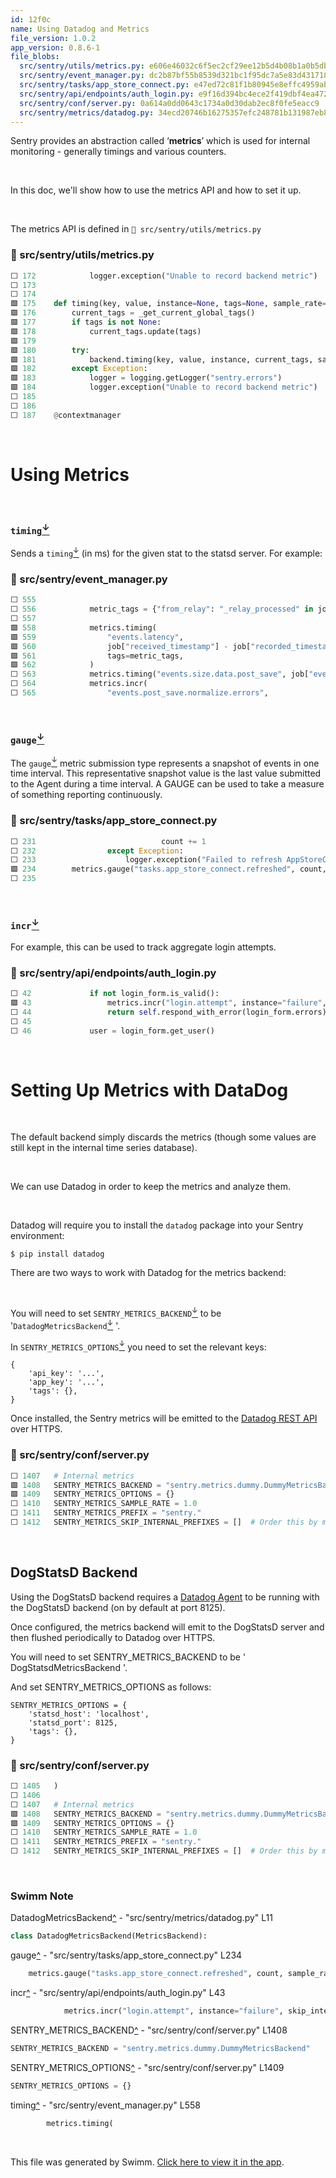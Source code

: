 ```yaml
---
id: 12f0c
name: Using Datadog and Metrics
file_version: 1.0.2
app_version: 0.8.6-1
file_blobs:
  src/sentry/utils/metrics.py: e606e46032c6f5ec2cf29ee12b5d4b08b1a0b5db
  src/sentry/event_manager.py: dc2b87bf55b8539d321bc1f95dc7a5e83d431718
  src/sentry/tasks/app_store_connect.py: e47ed72c81f1b80945e8effc4959aba77891f88c
  src/sentry/api/endpoints/auth_login.py: e9f16d394bc4ece2f419dbf4ea4723d4f0f9cad4
  src/sentry/conf/server.py: 0a614a0dd0643c1734a0d30dab2ec8f0fe5eacc9
  src/sentry/metrics/datadog.py: 34ecd20746b16275357efc248781b131987eb800
---
```


Sentry provides an abstraction called ‘**metrics**’ which is used for internal monitoring - generally timings and various counters.

<br/>

In this doc, we'll show how to use the metrics API and how to set it up.

<br/>

The metrics API is defined in `📄 src/sentry/utils/metrics.py`
<!-- NOTE-swimm-snippet: the lines below link your snippet to Swimm -->
### 📄 src/sentry/utils/metrics.py
```python
⬜ 172            logger.exception("Unable to record backend metric")
⬜ 173    
⬜ 174    
🟩 175    def timing(key, value, instance=None, tags=None, sample_rate=settings.SENTRY_METRICS_SAMPLE_RATE):
🟩 176        current_tags = _get_current_global_tags()
🟩 177        if tags is not None:
🟩 178            current_tags.update(tags)
🟩 179    
🟩 180        try:
🟩 181            backend.timing(key, value, instance, current_tags, sample_rate)
🟩 182        except Exception:
🟩 183            logger = logging.getLogger("sentry.errors")
🟩 184            logger.exception("Unable to record backend metric")
⬜ 185    
⬜ 186    
⬜ 187    @contextmanager
```

<br/>

# Using Metrics

<br/>

### `timing`[<sup id="PQDqK">↓</sup>](#f-PQDqK)

Sends a `timing`[<sup id="PQDqK">↓</sup>](#f-PQDqK) (in ms) for the given stat to the statsd server. For example:
<!-- NOTE-swimm-snippet: the lines below link your snippet to Swimm -->
### 📄 src/sentry/event_manager.py
```python
⬜ 555    
⬜ 556            metric_tags = {"from_relay": "_relay_processed" in job["data"]}
⬜ 557    
🟩 558            metrics.timing(
🟩 559                "events.latency",
🟩 560                job["received_timestamp"] - job["recorded_timestamp"],
🟩 561                tags=metric_tags,
🟩 562            )
⬜ 563            metrics.timing("events.size.data.post_save", job["event"].size, tags=metric_tags)
⬜ 564            metrics.incr(
⬜ 565                "events.post_save.normalize.errors",
```

<br/>

### `gauge`[<sup id="ZAxR2b">↓</sup>](#f-ZAxR2b)

The `gauge`[<sup id="ZAxR2b">↓</sup>](#f-ZAxR2b) metric submission type represents a snapshot of events in one time interval. This representative snapshot value is the last value submitted to the Agent during a time interval. A GAUGE can be used to take a measure of something reporting continuously.
<!-- NOTE-swimm-snippet: the lines below link your snippet to Swimm -->
### 📄 src/sentry/tasks/app_store_connect.py
```python
⬜ 231                            count += 1
⬜ 232                except Exception:
⬜ 233                    logger.exception("Failed to refresh AppStoreConnect builds")
🟩 234        metrics.gauge("tasks.app_store_connect.refreshed", count, sample_rate=1)
⬜ 235    
```

<br/>

### `incr`[<sup id="l1nzt">↓</sup>](#f-l1nzt)

For example, this can be used to track aggregate login attempts.
<!-- NOTE-swimm-snippet: the lines below link your snippet to Swimm -->
### 📄 src/sentry/api/endpoints/auth_login.py
```python
⬜ 42             if not login_form.is_valid():
🟩 43                 metrics.incr("login.attempt", instance="failure", skip_internal=True, sample_rate=1.0)
⬜ 44                 return self.respond_with_error(login_form.errors)
⬜ 45     
⬜ 46             user = login_form.get_user()
```

<br/>

# Setting Up Metrics with DataDog

<br/>

The default backend simply discards the metrics (though some values are still kept in the internal time series database).

<br/>

We can use Datadog in order to keep the metrics and analyze them.

<br/>

Datadog will require you to install the `datadog` package into your Sentry environment:

```
$ pip install datadog
```

There are two ways to work with Datadog for the metrics backend:

<br/>

You will need to set `SENTRY_METRICS_BACKEND`[<sup id="2aCyAz">↓</sup>](#f-2aCyAz) to be '`DatadogMetricsBackend`[<sup id="v5Jxp">↓</sup>](#f-v5Jxp) '.

In `SENTRY_METRICS_OPTIONS`[<sup id="Z11dWQj">↓</sup>](#f-Z11dWQj) you need to set the relevant keys:

```
{
    'api_key': '...',
    'app_key': '...',
    'tags': {},
}
```

Once installed, the Sentry metrics will be emitted to the [Datadog REST API](https://docs.datadoghq.com/api/?lang=python#post-time-series-points) over HTTPS.
<!-- NOTE-swimm-snippet: the lines below link your snippet to Swimm -->
### 📄 src/sentry/conf/server.py
```python
⬜ 1407   # Internal metrics
🟩 1408   SENTRY_METRICS_BACKEND = "sentry.metrics.dummy.DummyMetricsBackend"
🟩 1409   SENTRY_METRICS_OPTIONS = {}
⬜ 1410   SENTRY_METRICS_SAMPLE_RATE = 1.0
⬜ 1411   SENTRY_METRICS_PREFIX = "sentry."
⬜ 1412   SENTRY_METRICS_SKIP_INTERNAL_PREFIXES = []  # Order this by most frequent prefixes.
```

<br/>

## DogStatsD Backend

Using the DogStatsD backend requires a [Datadog Agent](https://docs.datadoghq.com/agent/) to be running with the DogStatsD backend (on by default at port 8125).

Once configured, the metrics backend will emit to the DogStatsD server and then flushed periodically to Datadog over HTTPS.

You will need to set SENTRY\_METRICS\_BACKEND to be ' DogStatsdMetricsBackend '.

And set SENTRY\_METRICS\_OPTIONS as follows:

```
SENTRY_METRICS_OPTIONS = {
    'statsd_host': 'localhost',
    'statsd_port': 8125,
    'tags': {},
}
```
<!-- NOTE-swimm-snippet: the lines below link your snippet to Swimm -->
### 📄 src/sentry/conf/server.py
```python
⬜ 1405   )
⬜ 1406   
⬜ 1407   # Internal metrics
🟩 1408   SENTRY_METRICS_BACKEND = "sentry.metrics.dummy.DummyMetricsBackend"
🟩 1409   SENTRY_METRICS_OPTIONS = {}
⬜ 1410   SENTRY_METRICS_SAMPLE_RATE = 1.0
⬜ 1411   SENTRY_METRICS_PREFIX = "sentry."
⬜ 1412   SENTRY_METRICS_SKIP_INTERNAL_PREFIXES = []  # Order this by most frequent prefixes.
```

<br/>

<!-- THIS IS AN AUTOGENERATED SECTION. DO NOT EDIT THIS SECTION DIRECTLY -->
### Swimm Note

<span id="f-v5Jxp">DatadogMetricsBackend</span>[^](#v5Jxp) - "src/sentry/metrics/datadog.py" L11
```python
class DatadogMetricsBackend(MetricsBackend):
```

<span id="f-ZAxR2b">gauge</span>[^](#ZAxR2b) - "src/sentry/tasks/app_store_connect.py" L234
```python
    metrics.gauge("tasks.app_store_connect.refreshed", count, sample_rate=1)
```

<span id="f-l1nzt">incr</span>[^](#l1nzt) - "src/sentry/api/endpoints/auth_login.py" L43
```python
            metrics.incr("login.attempt", instance="failure", skip_internal=True, sample_rate=1.0)
```

<span id="f-2aCyAz">SENTRY_METRICS_BACKEND</span>[^](#2aCyAz) - "src/sentry/conf/server.py" L1408
```python
SENTRY_METRICS_BACKEND = "sentry.metrics.dummy.DummyMetricsBackend"
```

<span id="f-Z11dWQj">SENTRY_METRICS_OPTIONS</span>[^](#Z11dWQj) - "src/sentry/conf/server.py" L1409
```python
SENTRY_METRICS_OPTIONS = {}
```

<span id="f-PQDqK">timing</span>[^](#PQDqK) - "src/sentry/event_manager.py" L558
```python
        metrics.timing(
```

<br/>

This file was generated by Swimm. [Click here to view it in the app](https://app.swimm.io/repos/Z2l0aHViJTNBJTNBc2VudHJ5JTNBJTNBc3dpbW1pbw==/docs/12f0c).